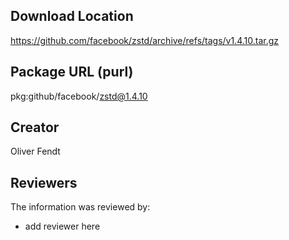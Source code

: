 ## Download Location

https://github.com/facebook/zstd/archive/refs/tags/v1.4.10.tar.gz

## Package URL (purl)

pkg:github/facebook/zstd@1.4.10

## Creator

Oliver Fendt

## Reviewers

The information was reviewed by:

* add reviewer here
